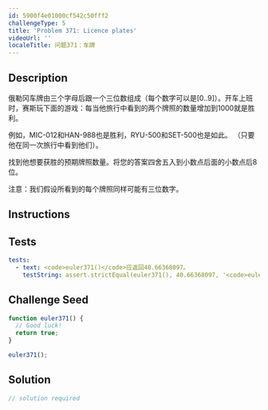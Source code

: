 ```yaml
---
id: 5900f4e01000cf542c50fff2
challengeType: 5
title: 'Problem 371: Licence plates'
videoUrl: ''
localeTitle: 问题371：车牌
---
```


## Description
<section id="description">俄勒冈车牌由三个字母后跟一个三位数组成（每个数字可以是[0..9]）。开车上班时，赛斯玩下面的游戏：每当他旅行中看到的两个牌照的数量增加到1000就是胜利。 <p>例如，MIC-012和HAN-988也是胜利，RYU-500和SET-500也是如此。 （只要他在同一次旅行中看到他们）。 </p><p>找到他想要获胜的预期牌照数量。将您的答案四舍五入到小数点后面的小数点后8位。 </p><p>注意：我们假设所看到的每个牌照同样可能有三位数字。 </p></section>

## Instructions
<section id="instructions">
</section>

## Tests
<section id='tests'>

```yml
tests:
  - text: <code>euler371()</code>应返回40.66368097。
    testString: assert.strictEqual(euler371(), 40.66368097, '<code>euler371()</code> should return 40.66368097.');

```

</section>

## Challenge Seed
<section id='challengeSeed'>

<div id='js-seed'>

```js
function euler371() {
  // Good luck!
  return true;
}

euler371();

```

</div>



</section>

## Solution
<section id='solution'>

```js
// solution required
```
</section>
